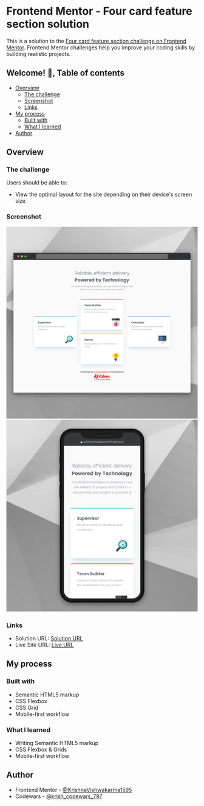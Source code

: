 # Frontend Mentor - Four card feature section solution

This is a solution to the [Four card feature section challenge on Frontend Mentor](https://www.frontendmentor.io/challenges/four-card-feature-section-weK1eFYK). Frontend Mentor challenges help you improve your coding skills by building realistic projects. 

## Welcome! 👋, Table of contents

- [Overview](#overview)
  - [The challenge](#the-challenge)
  - [Screenshot](#screenshot)
  - [Links](#links)
- [My process](#my-process)
  - [Built with](#built-with)
  - [What I learned](#what-i-learned)  
- [Author](#author)

## Overview

### The challenge

Users should be able to:

- View the optimal layout for the site depending on their device's screen size

### Screenshot

![](./screenshot-default-desktop.png)
![](./screenshot-default-mobile.png)

### Links

- Solution URL: [Solution URL](https://www.frontendmentor.io/solutions/responsive-four-card-feature-section-fLTHArjit7)
- Live Site URL: [Live URL](https://krishnavishwakarma1595.github.io/frontend-mentor/Newbie/four-card-feature-section/)

## My process

### Built with

- Semantic HTML5 markup
- CSS Flexbox
- CSS Grid
- Mobile-first workflow

### What I learned

- Writing Semantic HTML5 markup
- CSS Flexbox & Grids
- Mobile-first workflow

## Author

- Frontend Mentor - [@KrishnaVishwakarma1595](https://www.frontendmentor.io/profile/KrishnaVishwakarma1595)
- Codewars - [@krish_codewars_797](https://www.codewars.com/users/krish_codewars_797)